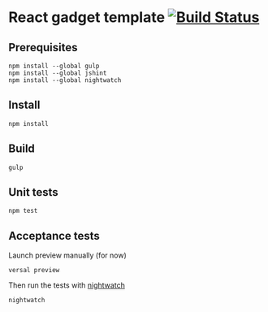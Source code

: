 # React gadget template [![Build Status](https://travis-ci.org/possibilities/react-gadget-template.svg?branch=master)](https://travis-ci.org/possibilities/react-gadget-template)

## Prerequisites

```
npm install --global gulp
npm install --global jshint
npm install --global nightwatch
```

## Install

```
npm install
```

## Build

```
gulp
```

## Unit tests

```
npm test
```

## Acceptance tests

Launch preview manually (for now)

```
versal preview
```

Then run the tests with [nightwatch](http://nightwatchjs.org)

```
nightwatch
```
